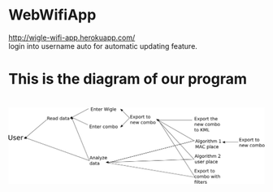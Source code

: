 # WebWifiApp
http://wigle-wifi-app.herokuapp.com/ 
<br>
login into username auto for automatic updating feature.

# This is the diagram of our program
# ![diagram](https://github.com/Ariel-OOP/WifiApp/blob/master/Diagram_of_classes_after_teacher.png?raw=true "Title")
